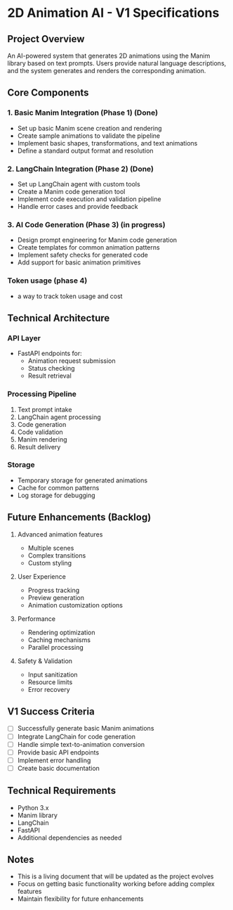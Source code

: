 # 2D Animation AI - V1 Specifications

## Project Overview
An AI-powered system that generates 2D animations using the Manim library based on text prompts. Users provide natural language descriptions, and the system generates and renders the corresponding animation.

## Core Components

### 1. Basic Manim Integration (Phase 1) (Done)
- Set up basic Manim scene creation and rendering
- Create sample animations to validate the pipeline
- Implement basic shapes, transformations, and text animations
- Define a standard output format and resolution

### 2. LangChain Integration (Phase 2) (Done)
- Set up LangChain agent with custom tools
- Create a Manim code generation tool
- Implement code execution and validation pipeline
- Handle error cases and provide feedback

### 3. AI Code Generation (Phase 3) (in progress)
- Design prompt engineering for Manim code generation
- Create templates for common animation patterns
- Implement safety checks for generated code
- Add support for basic animation primitives

### Token usage (phase 4)
- a way to track token usage and cost

## Technical Architecture

### API Layer
- FastAPI endpoints for:
  - Animation request submission
  - Status checking
  - Result retrieval

### Processing Pipeline
1. Text prompt intake
2. LangChain agent processing
3. Code generation
4. Code validation
5. Manim rendering
6. Result delivery

### Storage
- Temporary storage for generated animations
- Cache for common patterns
- Log storage for debugging

## Future Enhancements (Backlog)
1. Advanced animation features
   - Multiple scenes
   - Complex transitions
   - Custom styling
   
2. User Experience
   - Progress tracking
   - Preview generation
   - Animation customization options

3. Performance
   - Rendering optimization
   - Caching mechanisms
   - Parallel processing

4. Safety & Validation
   - Input sanitization
   - Resource limits
   - Error recovery

## V1 Success Criteria
- [ ] Successfully generate basic Manim animations
- [ ] Integrate LangChain for code generation
- [ ] Handle simple text-to-animation conversion
- [ ] Provide basic API endpoints
- [ ] Implement error handling
- [ ] Create basic documentation

## Technical Requirements
- Python 3.x
- Manim library
- LangChain
- FastAPI
- Additional dependencies as needed

## Notes
- This is a living document that will be updated as the project evolves
- Focus on getting basic functionality working before adding complex features
- Maintain flexibility for future enhancements 